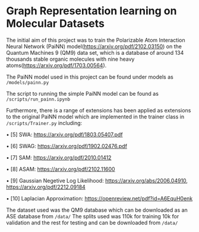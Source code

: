 # Graph Representation learning on Molecular Datasets
The initial aim of this project was to train the Polarizable Atom Interaction Neural Network (PaiNN) model(https://arxiv.org/pdf/2102.03150) on the Quantum Machines 9 (QM9) data set, which is a database of around 134 thousands stable organic molecules with nine heavy atoms(https://arxiv.org/pdf/1703.00564).

The PaiNN model used in this project can be found under models as `/models/painn.py`

The script to running the simple PaiNN model can be found as `/scripts/run_painn.ipynb`

Furthermore, there is a range of extensions has been applied as extensions to the original PaiNN model which are implemented in the trainer class in `/scripts/Trainer.py` including:

•	[5] SWA: https://arxiv.org/pdf/1803.05407.pdf

•	[6] SWAG: https://arxiv.org/pdf/1902.02476.pdf

•	[7] SAM: https://arxiv.org/pdf/2010.01412

•	[8] ASAM: https://arxiv.org/pdf/2102.11600

•	[9] Gaussian Negetive Log Likelihood: https://arxiv.org/abs/2006.04910, https://arxiv.org/pdf/2212.09184

•	[10] Laplacian Approximation: https://openreview.net/pdf?id=A6EquH0enk

The dataset used was the QM9 database which can be downloaded as an ASE database from `/data/`
The splits used was 110k for training 10k for validation and the rest for testing and can be downloaded from `/data/` 
